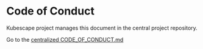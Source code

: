 # Code of Conduct

Kubescape project manages this document in the central project repository.

Go to the [centralized CODE_OF_CONDUCT.md](https://github.com/kubescape/project-governance/blob/main/CODE_OF_CONDUCT.md)
